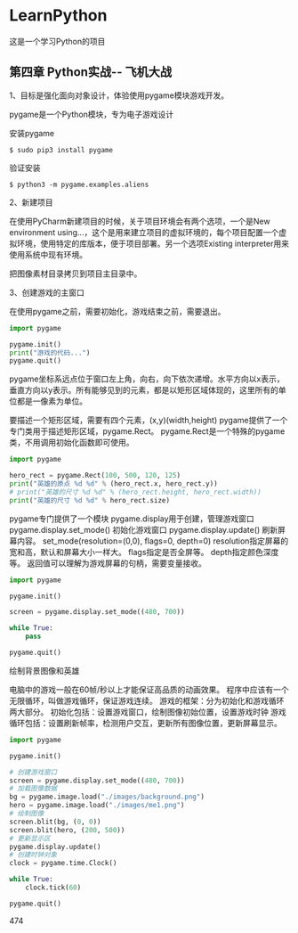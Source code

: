 # LearnPython
这是一个学习Python的项目

## 第四章 Python实战-- 飞机大战

1、目标是强化面向对象设计，体验使用pygame模块游戏开发。

pygame是一个Python模块，专为电子游戏设计

安装pygame

```shell
$ sudo pip3 install pygame
```

验证安装

```shell
$ python3 -m pygame.examples.aliens
```

2、新建项目

在使用PyCharm新建项目的时候，关于项目环境会有两个选项，一个是New environment using...，这个是用来建立项目的虚拟环境的，每个项目配置一个虚拟环境，使用特定的库版本，便于项目部署。另一个选项Existing interpreter用来使用系统中现有环境。

把图像素材目录拷贝到项目主目录中。

3、创建游戏的主窗口

在使用pygame之前，需要初始化，游戏结束之前，需要退出。

```python
import pygame

pygame.init()
print("游戏的代码...")
pygame.quit()

```

pygame坐标系远点位于窗口左上角，向右，向下依次递增。水平方向以x表示，垂直方向以y表示。所有能够见到的元素，都是以矩形区域体现的，这里所有的单位都是一像素为单位。

要描述一个矩形区域，需要有四个元素，(x,y)(width,height)
pygame提供了一个专门类用于描述矩形区域，pygame.Rect。
pygame.Rect是一个特殊的pygame类，不用调用初始化函数即可使用。

```python
import pygame

hero_rect = pygame.Rect(100, 500, 120, 125)
print("英雄的原点 %d %d" % (hero_rect.x, hero_rect.y))
# print("英雄的尺寸 %d %d" % (hero_rect.height, hero_rect.width))
print("英雄的尺寸 %d %d" % hero_rect.size)

```
pygame专门提供了一个模块 pygame.display用于创建，管理游戏窗口
pygame.display.set_mode() 初始化游戏窗口
pygame.display.update() 刷新屏幕内容。
set_mode(resolution=(0,0), flags=0, depth=0)
resolution指定屏幕的宽和高，默认和屏幕大小一样大。
flags指定是否全屏等。
depth指定颜色深度等。
返回值可以理解为游戏屏幕的句柄，需要变量接收。

```python
import pygame

pygame.init()

screen = pygame.display.set_mode((480, 700))

while True:
    pass

pygame.quit()
```

绘制背景图像和英雄

电脑中的游戏一般在60帧/秒以上才能保证高品质的动画效果。
程序中应该有一个无限循环，叫做游戏循环，保证游戏连续。
游戏的框架：分为初始化和游戏循环两大部分。
初始化包括：设置游戏窗口，绘制图像初始位置，设置游戏时钟
游戏循环包括：设置刷新帧率，检测用户交互，更新所有图像位置，更新屏幕显示。

```python
import pygame

pygame.init()

# 创建游戏窗口
screen = pygame.display.set_mode((480, 700))
# 加载图像数据
bg = pygame.image.load("./images/background.png")
hero = pygame.image.load("./images/me1.png")
# 绘制图像
screen.blit(bg, (0, 0))
screen.blit(hero, (200, 500))
# 更新显示区
pygame.display.update()
# 创建时钟对象
clock = pygame.time.Clock()

while True:
    clock.tick(60)

pygame.quit()
```

474


